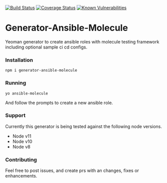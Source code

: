 [![Build Status](https://travis-ci.com/Aaron-K-T-Berry/generator-ansible-molecule.svg?branch=master)](https://travis-ci.com/Aaron-K-T-Berry/generator-ansible-molecule)
[![Coverage Status](https://coveralls.io/repos/github/Aaron-K-T-Berry/generator-ansible-molecule/badge.svg?branch=master)](https://coveralls.io/github/Aaron-K-T-Berry/generator-ansible-molecule?branch=master)
[![Known Vulnerabilities](https://snyk.io/test/github/Aaron-K-T-Berry/generator-ansible-molecule/badge.svg)](https://snyk.io/test/github/Aaron-K-T-Berry/generator-ansible-molecule)
# Generator-Ansible-Molecule
Yeoman generator to create ansible roles with molecule testing framework including optional sample ci cd configs.

### Installation
``` 
npm i generator-ansible-molecule
```

### Running
```
yo ansible-molecule
```

And follow the prompts to create a new ansible role.

### Support
Currently this generator is being tested against the following node versions.
- Node v11
- Node v10
- Node v8

### Contributing
Feel free to post issues, and create prs with an changes, fixes or enhancements.

<!-- TODO [CLEANUP] Refactor to use full yeoman life cycle -->
<!-- TODO [CLEANUP] Refactor generator to be more compact -->
<!-- TODO [OPTS] Add option to specify path of install -->
<!-- TODO [OPTS] Print out all options after yo message -->
<!-- TODO [CICD] Add more ci cd options aim for all free ones on github marketplace -->
<!-- TODO [TESTS] Split up tests more logically -->
<!-- TODO [REPO] Add semantic release to ci pipeline -->
